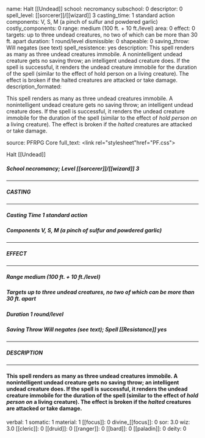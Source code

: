 name: Halt [[Undead]]
school: necromancy
subschool: 0
descriptor: 0
spell_level: [[sorcerer]]/[[wizard]] 3
casting_time: 1 standard action
components: V, S, M (a pinch of sulfur and powdered garlic)
costly_components: 0
range: medium (100 ft. + 10 ft./level)
area: 0
effect: 0
targets: up to three undead creatures, no two of which can be more than 30 ft. apart
duration: 1 round/level
dismissible: 0
shapeable: 0
saving_throw: Will negates (see text)
spell_resistence: yes
description: This spell renders as many as three undead creatures immobile. A nonintelligent undead creature gets no saving throw; an intelligent undead creature does. If the spell is successful, it renders the undead creature immobile for the duration of the spell (similar to the effect of hold person on a living creature). The effect is broken if the halted creatures are attacked or take damage.
description_formated: <p>This spell renders as many as three undead creatures immobile. A nonintelligent undead creature gets no saving throw; an intelligent undead creature does. If the spell is successful, it renders the undead creature immobile for the duration of the spell (similar to the effect of <i>hold person on</i> a living creature). The effect is broken if the <i>halted</i> creatures are attacked or take damage.</p>
source: PFRPG Core
full_text: <link rel="stylesheet"href="PF.css"><div class="heading"><p class="alignleft">Halt [[Undead]]</p><div style="clear: both;"></div></div><div><h5><b>School </b>necromancy; <b>Level </b>[[sorcerer]]/[[wizard]] 3</h5></div><hr/><div><h5><b>CASTING</b></h5></div><hr/><div><h5><b>Casting Time </b>1 standard action</h5><h5><b>Components </b>V, S, M (a pinch of sulfur and powdered garlic)</h5></div><hr/><div><h5><b>EFFECT</b></h5></div><hr/><div><h5><b>Range </b>medium (100 ft. + 10 ft./level)</h5><h5><b>Targets </b>up to three undead creatures, no two of which can be more than 30 ft. apart</h5><h5><b>Duration </b>1 round/level</h5><h5><b>Saving Throw </b>Will negates (see text); <b>Spell [[Resistance]] </b>yes</h5></div><hr/><div><h5><b>DESCRIPTION</b></h5></div><hr/><div><h4><p>This spell renders as many as three undead creatures immobile. A nonintelligent undead creature gets no saving throw; an intelligent undead creature does. If the spell is successful, it renders the undead creature immobile for the duration of the spell (similar to the effect of <i>hold person on</i> a living creature). The effect is broken if the <i>halted</i> creatures are attacked or take damage.</p></h4></div>
verbal: 1
somatic: 1
material: 1
[[focus]]: 0
divine_[[focus]]: 0
sor: 3.0
wiz: 3.0
[[cleric]]: 0
[[druid]]: 0
[[ranger]]: 0
[[bard]]: 0
[[paladin]]: 0
deity: 0
